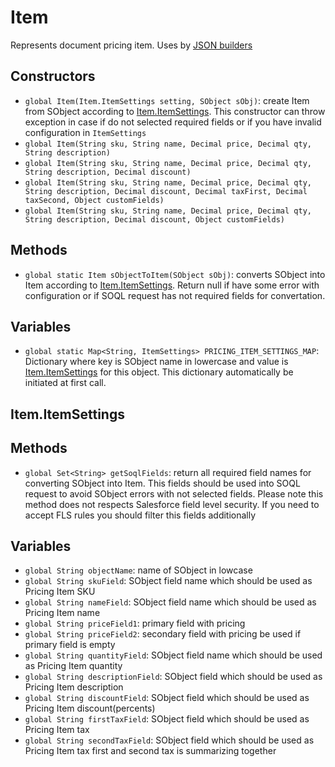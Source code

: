# Item

Represents document pricing item. Uses by [JSON builders](JSONBuilder.md)

## Constructors

- `global Item(Item.ItemSettings setting, SObject sObj)`: create Item from SObject according to [Item.ItemSettings](#Item.ItemSettings). This constructor can throw exception in case if do not selected required fields or if you have invalid configuration in `ItemSettings`
- `global Item(String sku, String name, Decimal price, Decimal qty, String description)`
- `global Item(String sku, String name, Decimal price, Decimal qty, String description, Decimal discount)`
- `global Item(String sku, String name, Decimal price, Decimal qty, String description, Decimal discount, Decimal taxFirst, Decimal taxSecond, Object customFields)`
- `global Item(String sku, String name, Decimal price, Decimal qty, String description, Decimal discount, Object customFields)`

## Methods

- `global static Item sObjectToItem(SObject sObj)`: converts SObject into Item according to [Item.ItemSettings](#Item.ItemSettings). Return null if have some error with configuration or if SOQL request has not required fields for convertation.

## Variables
- `global static Map<String, ItemSettings> PRICING_ITEM_SETTINGS_MAP`: Dictionary where key is SObject name in lowercase and value is [Item.ItemSettings](#Item.ItemSettings) for this object. This dictionary automatically be initiated at first call. 

## Item.ItemSettings

## Methods

- `global Set<String> getSoqlFields`: return all required field names for converting SObject into Item. This fields should be used into SOQL request to avoid SObject errors with not selected fields. Please note this method does not respects Salesforce field level security. If you need to accept FLS rules you should filter this fields additionally

## Variables

- `global String objectName`: name of SObject in lowcase
- `global String skuField`: SObject field name which should be used as Pricing Item SKU
- `global String nameField`: SObject field name which should be used as Pricing Item name
- `global String priceField1`: primary field with pricing
- `global String priceField2`: secondary field with pricing be used if primary field is empty
- `global String quantityField`: SObject field name which should be used as Pricing Item quantity
- `global String descriptionField`: SObject field which should be used as Pricing Item description
- `global String discountField`: SObject field which should be used as Pricing Item discount(percents)
- `global String firstTaxField`: SObject field which should be used as Pricing Item tax
- `global String secondTaxField`: SObject field which should be used as Pricing Item tax first and second tax is summarizing together
